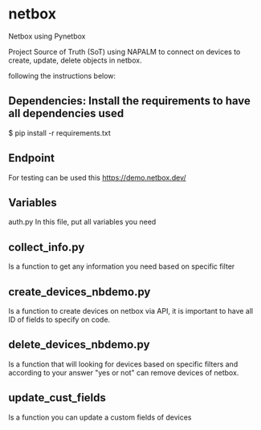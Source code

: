 # netbox

Netbox using Pynetbox

Project Source of Truth (SoT) using NAPALM to connect on devices to create, update, delete objects in netbox. 

following the instructions below:

## Dependencies: Install the requirements to have all dependencies used

$ pip install -r requirements.txt

## Endpoint

For testing can be used this https://demo.netbox.dev/

## Variables

auth.py
In this file, put all variables you need

## collect_info.py
Is a function to get any information you need based on specific filter

## create_devices_nbdemo.py
Is a function to create devices on netbox via API, it is important to have all ID of fields to specify on code.

## delete_devices_nbdemo.py
Is a function that will looking for devices based on specific filters and according to your answer "yes or not" can remove devices of netbox.

## update_cust_fields
Is a function you can update a custom fields of devices